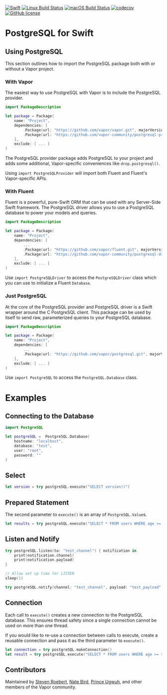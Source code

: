 [![Swift](https://img.shields.io/badge/swift-3.1_--_4.0-brightgreen.svg)](https://swift.org)
[![Linux Build Status](https://img.shields.io/circleci/project/github/vapor-community/postgresql.svg?label=Linux)](https://circleci.com/gh/vapor-community/postgresql)
[![macOS Build Status](https://img.shields.io/travis/vapor-community/postgresql.svg?label=macOS)](https://travis-ci.org/vapor-community/postgresql)
[![codecov](https://codecov.io/gh/vapor-community/postgresql/branch/master/graph/badge.svg)](https://codecov.io/gh/vapor-community/postgresql)
[![GitHub license](https://img.shields.io/badge/license-MIT-brightgreen.svg)](LICENSE)

# PostgreSQL for Swift

## Using PostgreSQL

This section outlines how to import the PostgreSQL package both with or without a Vapor project.

### With Vapor

The easiest way to use PostgreSQL with Vapor is to include the PostgreSQL provider.

```swift
import PackageDescription

let package = Package(
    name: "Project",
    dependencies: [
        .Package(url: "https://github.com/vapor/vapor.git", majorVersion: 2),
        .Package(url: "https://github.com/vapor-community/postgresql-provider.git", majorVersion: 2)
    ],
    exclude: [ ... ]
)
```

The PostgreSQL provider package adds PostgreSQL to your project and adds some additional, Vapor-specific conveniences like `drop.postgresql()`.

Using `import PostgreSQLProvider` will import both Fluent and Fluent's Vapor-specific APIs.

### With Fluent

Fluent is a powerful, pure-Swift ORM that can be used with any Server-Side Swift framework. The PostgreSQL driver allows you to use a PostgreSQL database to power your models and queries.

```swift
import PackageDescription

let package = Package(
    name: "Project",
    dependencies: [
        ...
        .Package(url: "https://github.com/vapor/fluent.git", majorVersion: 2),
        .Package(url: "https://github.com/vapor-community/postgresql-driver.git", majorVersion: 2)
    ],
    exclude: [ ... ]
)
```

Use `import PostgreSQLDriver` to access the `PostgreSQLDriver` class which you can use to initialize a Fluent `Database`.

### Just PostgreSQL

At the core of the PostgreSQL provider and PostgreSQL driver is a Swift wrapper around the C PostgreSQL client. This package can be used by itself to send raw, parameterized queries to your PostgreSQL database.

```swift
import PackageDescription

let package = Package(
    name: "Project",
    dependencies: [
        ...
        .Package(url: "https://github.com/vapor/postgresql.git", majorVersion: 2)
    ],
    exclude: [ ... ]
)
```

Use `import PostgreSQL` to access the `PostgreSQL.Database` class.


# Examples

## Connecting to the Database

```swift
import PostgreSQL

let postgreSQL =  PostgreSQL.Database(
    hostname: "localhost",
    database: "test",
    user: "root",
    password: ""
)
```

## Select

```swift
let version = try postgreSQL.execute("SELECT version()")
```

## Prepared Statement

The second parameter to `execute()` is an array of `PostgreSQL.Value`s.

```swift
let results = try postgreSQL.execute("SELECT * FROM users WHERE age >= $1", [.int(21)])
```

## Listen and Notify

```swift
try postgreSQL.listen(to: "test_channel") { notification in
    print(notification.channel)
    print(notification.payload)
}

// Allow set up time for LISTEN
sleep(1)

try postgreSQL.notify(channel: "test_channel", payload: "test_payload")

```

## Connection

Each call to `execute()` creates a new connection to the PostgreSQL database. This ensures thread safety since a single connection cannot be used on more than one thread.

If you would like to re-use a connection between calls to execute, create a reusable connection and pass it as the third parameter to `execute()`.

```swift
let connection = try postgreSQL.makeConnection()
let result = try postgreSQL.execute("SELECT * FROM users WHERE age >= $1", [.int(21)]), connection)
```

## Contributors

Maintained by [Steven Roebert](https://github.com/sroebert), [Nate Bird](https://twitter.com/natesbird), [Prince Ugwuh](https://twitter.com/Prince2k3), and other members of the Vapor community.
